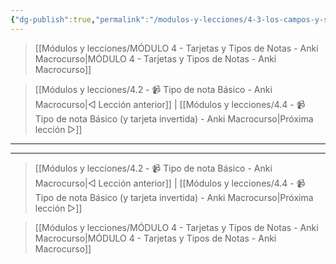 ```yaml
---
{"dg-publish":true,"permalink":"/modulos-y-lecciones/4-3-los-campos-y-su-formateo-anki-macrocurso/","noteIcon":"","updated":"2024-05-15T22:20:32.368+02:00"}
---
```



> [[Módulos y lecciones/MÓDULO 4 - Tarjetas y Tipos de Notas - Anki Macrocurso\|MÓDULO 4 - Tarjetas y Tipos de Notas - Anki Macrocurso]]

> [[Módulos y lecciones/4.2 - 📹 Tipo de nota Básico - Anki Macrocurso\|◁ Lección anterior]] | [[Módulos y lecciones/4.4 - 📹 Tipo de nota Básico (y tarjeta invertida) - Anki Macrocurso\|Próxima lección ▷]]

---


---

> [[Módulos y lecciones/4.2 - 📹 Tipo de nota Básico - Anki Macrocurso\|◁ Lección anterior]] | [[Módulos y lecciones/4.4 - 📹 Tipo de nota Básico (y tarjeta invertida) - Anki Macrocurso\|Próxima lección ▷]]

> [[Módulos y lecciones/MÓDULO 4 - Tarjetas y Tipos de Notas - Anki Macrocurso\|MÓDULO 4 - Tarjetas y Tipos de Notas - Anki Macrocurso]]